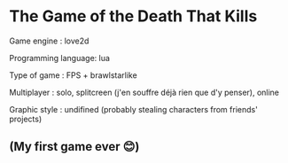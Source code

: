 # The Game of the Death That Kills

Game engine : love2d

Programming language: lua

Type of game : FPS + brawlstarlike

Multiplayer : solo, splitcreen (j'en souffre déjà rien que d'y penser), online

Graphic style : undifined (probably stealing characters from friends' projects)

## (My first game ever 😊)
